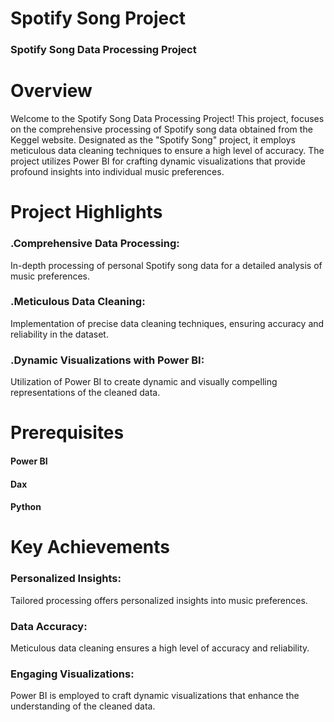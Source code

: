 # Spotify Song Project

### Spotify Song Data Processing Project

# Overview
Welcome to the Spotify Song Data Processing Project! This project, focuses on the comprehensive processing of Spotify song data obtained from the Keggel website. Designated as the "Spotify Song" project, it employs meticulous data cleaning techniques to ensure a high level of accuracy. The project utilizes Power BI for crafting dynamic visualizations that provide profound insights into individual music preferences.
#
# Project Highlights
### .Comprehensive Data Processing:
In-depth processing of personal Spotify song data for a detailed analysis of music preferences.

### .Meticulous Data Cleaning:

Implementation of precise data cleaning techniques, ensuring accuracy and reliability in the dataset.

### .Dynamic Visualizations with Power BI:

Utilization of Power BI to create dynamic and visually compelling representations of the cleaned data.
#

# Prerequisites 
#### Power BI 
#### Dax
#### Python

# Key Achievements
### Personalized Insights:
Tailored processing offers personalized insights into music preferences.

### Data Accuracy:
Meticulous data cleaning ensures a high level of accuracy and reliability.
### Engaging Visualizations:
Power BI is employed to craft dynamic visualizations that enhance the understanding of the cleaned data.


